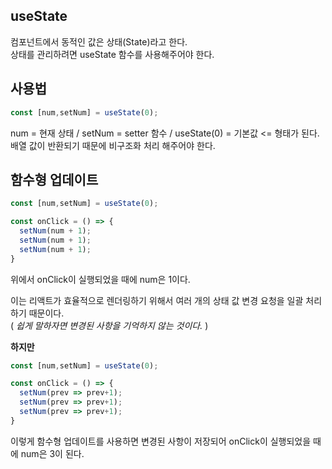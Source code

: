 ## useState

컴포넌트에서 동적인 값은 상태(State)라고 한다.   
상태를 관리하려면 useState 함수를 사용해주어야 한다.

## 사용법

```js
const [num,setNum] = useState(0);
```
num = 현재 상태 / setNum = setter 함수 / useState(0) = 기본값 <= 형태가 된다.   
배열 값이 반환되기 때문에 비구조화 처리 해주어야 한다.

## 함수형 업데이트

```js
const [num,setNum] = useState(0);

const onClick = () => {
  setNum(num + 1);
  setNum(num + 1);
  setNum(num + 1);
}
```
위에서 onClick이 실행되었을 때에 num은 1이다.

이는 리액트가 효율적으로 렌더링하기 위해서 여러 개의 상태 값 변경 요청을 일괄 처리하기 때문이다.   
( _쉽게 말하자면 변경된 사항을 기억하지 않는 것이다._ )

**하지만**
```js
const [num,setNum] = useState(0);

const onClick = () => {
  setNum(prev => prev+1);
  setNum(prev => prev+1);
  setNum(prev => prev+1);
}
```
이렇게 함수형 업데이트를 사용하면 변경된 사항이 저장되어 onClick이 실행되었을 때에 num은 3이 된다.
